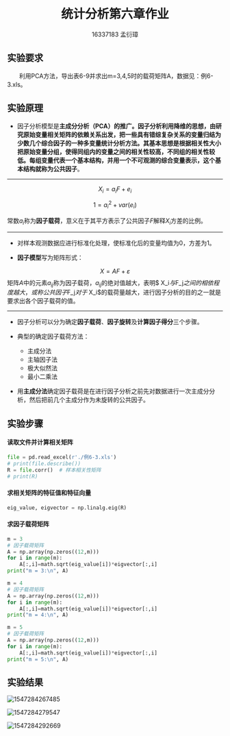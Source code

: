 # <center>统计分析第六章作业</center>

<center>16337183 孟衍璋</center>



## 实验要求

&emsp;&emsp;利用PCA方法，导出表6-9并求出m=3,4,5时的载荷矩阵A，数据见：例6-3.xls。



## 实验原理

- 因子分析模型是**主成分分析（PCA）**的推广。因子分析利用降维的思想，由研究原始变量相关矩阵的依赖关系出发，把一些具有错综复杂关系的变量归结为少数几个综合因子的一种多变量统计分析方法。其基本思想是根据相关性大小把原始变量分组，使得同组内的变量之间的相关性较高，不同组的相关性较低。每组变量代表一个基本结构，并用一个不可观测的综合变量表示，这个基本结构就称为**公共因子**。

---

$$
X_i = a_iF+e_i
$$

$$
1=a_i^2+var(e_i)
$$

常数$a_i$称为**因子载荷**，意义在于其平方表示了公共因子$F$解释$X_i$方差的比例。

---

- 对样本观测数据应进行标准化处理，使标准化后的变量均值为0，方差为1。

- **因子模型**写为矩阵形式：

$$
X=AF+\varepsilon 
$$
矩阵$A$中的元素$a_{ij}$称为因子载荷，$a_{ij}$的绝对值越大，表明$ X_i$与$F_j$之间的相依程度越大，或称公共因子$F_j$对于$ X_i$的载荷量越大，进行因子分析的目的之一就是要求出各个因子载荷的值。

---

- 因子分析可以分为确定**因子载荷**、**因子旋转**及**计算因子得分**三个步骤。
- 典型的确定因子载荷方法：
  - 主成分法
  - 主轴因子法
  - 极大似然法
  - 最小二乘法

- 用**主成分法**确定因子载荷是在进行因子分析之前先对数据进行一次主成分分析，然后把前几个主成分作为未旋转的公共因子。



## 实验步骤

#### 读取文件并计算相关矩阵

```python
file = pd.read_excel(r'./例6-3.xls')
# print(file.describe())
R = file.corr()  # 样本相关性矩阵
# print(R)
```

#### 求相关矩阵的特征值和特征向量

```python
eig_value, eigvector = np.linalg.eig(R)
```

#### 求因子载荷矩阵

```python
m = 3
# 因子载荷矩阵
A = np.array(np.zeros((12,m)))
for i in range(m):
	A[:,i]=math.sqrt(eig_value[i])*eigvector[:,i]
print("m = 3:\n", A)

m = 4
# 因子载荷矩阵
A = np.array(np.zeros((12,m)))
for i in range(m):
	A[:,i]=math.sqrt(eig_value[i])*eigvector[:,i]
print("m = 4:\n", A)

m = 5
# 因子载荷矩阵
A = np.array(np.zeros((12,m)))
for i in range(m):
	A[:,i]=math.sqrt(eig_value[i])*eigvector[:,i]
print("m = 5:\n", A)
```



## 实验结果

![1547284267485](C:\Users\Aries\AppData\Roaming\Typora\typora-user-images\1547284267485.png)

![1547284279547](C:\Users\Aries\AppData\Roaming\Typora\typora-user-images\1547284279547.png)

![1547284292669](C:\Users\Aries\AppData\Roaming\Typora\typora-user-images\1547284292669.png)

